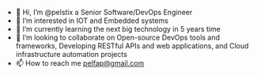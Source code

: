 - 👋 Hi, I’m @pelstix a Senior Software/DevOps Engineer
- 👀 I’m interested in IOT and Embedded systems
- 🌱 I’m currently learning the next big technology in 5 years time
- 💞️ I’m looking to collaborate on Open-source DevOps tools and frameworks, Developing RESTful APIs and web applications, and Cloud infrastructure automation projects
- 📫 How to reach me pelfap@gmail.com

<!---
pelstix/pelstix is a ✨ special ✨ repository because its `README.md` (this file) appears on your GitHub profile.
You can click the Preview link to take a look at your changes.
--->
